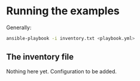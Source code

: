 # Running the examples
Generally:
```sh
ansible-playbook -i inventory.txt <playbook.yml>
```

## The inventory file
Nothing here yet. Configuration to be added.